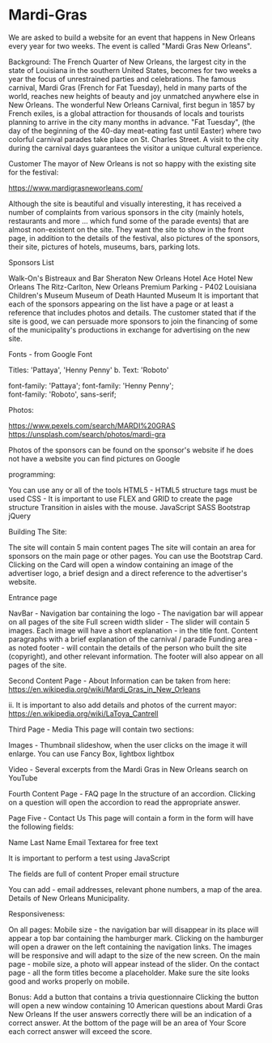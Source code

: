 # Mardi-Gras



We are asked to build a website for an event that happens in New Orleans every year for two weeks. The event is called "Mardi Gras New Orleans".

Background:
The French Quarter of New Orleans, the largest city in the state of Louisiana in the southern United States, becomes for two weeks a year the focus of unrestrained parties and celebrations. The famous carnival, Mardi Gras (French for Fat Tuesday), held in many parts of the world, reaches new heights of beauty and joy unmatched anywhere else in New Orleans. The wonderful New Orleans Carnival, first begun in 1857 by French exiles, is a global attraction for thousands of locals and tourists planning to arrive in the city many months in advance. "Fat Tuesday", (the day of the beginning of the 40-day meat-eating fast until Easter) where two colorful carnival parades take place on St. Charles Street. A visit to the city during the carnival days guarantees the visitor a unique cultural experience.

Customer
The mayor of New Orleans is not so happy with the existing site for the festival:

https://www.mardigrasneworleans.com/

Although the site is beautiful and visually interesting, it has received a number of complaints from various sponsors in the city (mainly hotels, restaurants and more ... which fund some of the parade events) that are almost non-existent on the site. They want the site to show in the front page, in addition to the details of the festival, also pictures of the sponsors, their site, pictures of hotels, museums, bars, parking lots.

Sponsors List

Walk-On's Bistreaux and Bar
Sheraton New Orleans Hotel
Ace Hotel New Orleans
The Ritz-Carlton, New Orleans
Premium Parking - P402
Louisiana Children's Museum
Museum of Death
Haunted Museum
It is important that each of the sponsors appearing on the list have a page or at least a reference that includes photos and details. The customer stated that if the site is good, we can persuade more sponsors to join the financing of some of the municipality's productions in exchange for advertising on the new site.

Fonts - from Google Font

Titles: 'Pattaya', 'Henny Penny' b.
Text: 'Roboto'

font-family: 'Pattaya'; 
font-family: 'Henny Penny';  
font-family: 'Roboto', sans-serif;


Photos:

https://www.pexels.com/search/MARDI%20GRAS
https://unsplash.com/search/photos/mardi-gra

Photos of the sponsors can be found on the sponsor's website if he does not have a website you can find pictures on Google


programming:

You can use any or all of the tools
HTML5 - HTML5 structure tags must be used
CSS - It is important to use FLEX and GRID to create the page structure
Transition in aisles with the mouse.
JavaScript
SASS
Bootstrap
jQuery

Building The Site:

The site will contain 5 main content pages
The site will contain an area for sponsors on the main page or other pages. You can use the Bootstrap Card. Clicking on the Card will open a window containing an image of the advertiser logo, a brief design and a direct reference to the advertiser's website.

Entrance page

NavBar - Navigation bar containing the logo - The navigation bar will appear on all pages of the site
Full screen width slider - The slider will contain 5 images. Each image will have a short explanation - in the title font.
Content paragraphs with a brief explanation of the carnival / parade
Funding area - as noted
footer - will contain the details of the person who built the site (copyright), and other relevant information. The footer will also appear on all pages of the site.

Second Content Page - About
Information can be taken from here:
https://en.wikipedia.org/wiki/Mardi_Gras_in_New_Orleans

ii. It is important to also add details and photos of the current mayor:
https://en.wikipedia.org/wiki/LaToya_Cantrell

Third Page - Media
This page will contain two sections:

Images - Thumbnail slideshow, when the user clicks on the image it will enlarge.
You can use Fancy Box, lightbox
lightbox

Video - Several excerpts from the Mardi Gras in New Orleans search on YouTube


Fourth Content Page - FAQ page
In the structure of an accordion. Clicking on a question will open the accordion to read the appropriate answer.


Page Five - Contact Us
This page will contain a form in the form will have the following fields:

Name
Last Name
Email
Textarea for free text


It is important to perform a test using JavaScript

The fields are full of content
Proper email structure


You can add - email addresses, relevant phone numbers, a map of the area.
Details of New Orleans Municipality.

Responsiveness:

On all pages: Mobile size - the navigation bar will disappear in its place will appear a top bar containing the hamburger mark. Clicking on the hamburger will open a drawer on the left containing the navigation links.
The images will be responsive and will adapt to the size of the new screen.
On the main page - mobile size, a photo will appear instead of the slider.
On the contact page - all the form titles become a placeholder.
Make sure the site looks good and works properly on mobile.

Bonus:
Add a button that contains a trivia questionnaire
Clicking the button will open a new window containing 10 American questions about Mardi Gras New Orleans
If the user answers correctly there will be an indication of a correct answer.
At the bottom of the page will be an area of Your Score each correct answer will exceed the score.
